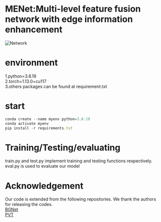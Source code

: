 # MENet:Multi-level feature fusion network with edge information enhancement
![Network](https://github.com/yang19950966666/MENet/assets/150333424/d6f082ca-82b3-44ad-8500-1b8ad3ec4549)

# environment
1.python=3.8.19 <br>
2.torch=1.13.0+cu117  <br>
3.others packages can be found at requirement.txt  <br>
# start
```javascript
conda create --name myenv python=3.8.19
conda activate myenv
pip install -r requirements.txt
```

#  Training/Testing/evaluating
train.py and test.py implement training and testing functions respectively.<br>
eval.py is used to evaluate our model
# Acknowledgement
Our code is extended from the following repositories. We thank the authors for releasing the codes.<br>
[BGNet](https://github.com/thograce/BGNet)  
[PVT](https://github.com/whai362/PVT)

